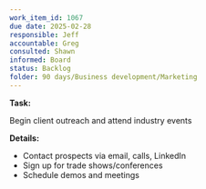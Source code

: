 ```yaml
---
work_item_id: 1067
due date: 2025-02-28
responsible: Jeff
accountable: Greg
consulted: Shawn
informed: Board
status: Backlog
folder: 90 days/Business development/Marketing
---
```


**Task:**

Begin client outreach and attend industry events

**Details:**

- Contact prospects via email, calls, LinkedIn
- Sign up for trade shows/conferences
- Schedule demos and meetings
